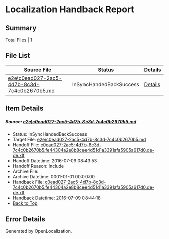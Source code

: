 # <a name='report-top'></a> Localization Handback Report

## Summary
 Total Files | 1

## File List
 Source File | Status | Details 
 ----------- | ------ | ------- 
 [e2e\c0ead027-2ac5-4d7b-8c3d-7c4c0b2670b5.md](https://github.com/OpenLocalizationTestOrg/oltest/blob/80bcc167159f7c24e6733e94d63a03ac82b75d49/e2e/c0ead027-2ac5-4d7b-8c3d-7c4c0b2670b5.md) | InSyncHandedBackSuccess | [Details](#0b82097d7f84f289281b0a067f0b1e5721084b7d2)

## Item Details
##### <a name='0b82097d7f84f289281b0a067f0b1e5721084b7d2'></a> Source: [e2e\c0ead027-2ac5-4d7b-8c3d-7c4c0b2670b5.md](https://github.com/OpenLocalizationTestOrg/oltest/blob/80bcc167159f7c24e6733e94d63a03ac82b75d49/e2e/c0ead027-2ac5-4d7b-8c3d-7c4c0b2670b5.md)
* Status: InSyncHandedBackSuccess
* Target File: [e2e\c0ead027-2ac5-4d7b-8c3d-7c4c0b2670b5.md](https://github.com/OpenLocalizationTestOrg/oltest-dede-fly/blob/931f10603d739188b71b47e528287d786a32fc1f/e2e/c0ead027-2ac5-4d7b-8c3d-7c4c0b2670b5.md)
* Handoff File: [c0ead027-2ac5-4d7b-8c3d-7c4c0b2670b5.fe44304a2e8b8cee4d51d1a3391afa5905a617d0.de-de.xlf](https://github.com/OpenLocalizationTestOrg/olhandoff-e2e/blob/046bae2d6fd9b9a41ac718c0577ec750084a4d8d/ol-handoff/OpenLocalizationTestOrg/oltest-dede-fly/ci/ht/c0ead027-2ac5-4d7b-8c3d-7c4c0b2670b5.fe44304a2e8b8cee4d51d1a3391afa5905a617d0.de-de.xlf)
* Handoff Datetime: 2016-07-09 08:43:53
* Handoff Reason: Include
* Archive File: 
* Archive Datetime: 0001-01-01 00:00:00
* Handback File: [c0ead027-2ac5-4d7b-8c3d-7c4c0b2670b5.fe44304a2e8b8cee4d51d1a3391afa5905a617d0.de-de.xlf](https://github.com/OpenLocalizationTestOrg/olhandback-e2e/blob/18e0526001457fbd3a263be1c22d157fbace9de7/ol-handback/OpenLocalizationTestOrg/oltest-dede-fly/ci/ht/c0ead027-2ac5-4d7b-8c3d-7c4c0b2670b5.fe44304a2e8b8cee4d51d1a3391afa5905a617d0.de-de.xlf)
* Handback Datetime: 2016-07-09 08:44:18
* [Back to Top](#report-top)


## Error Details

Generated by OpenLocalization.
